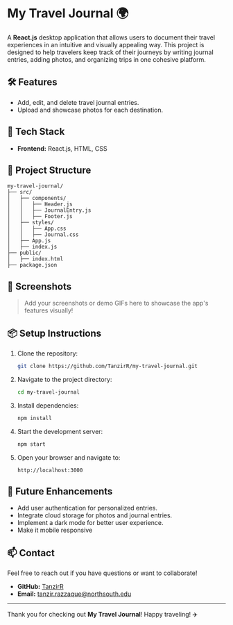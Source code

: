 # My Travel Journal 🌍

A **React.js** desktop application that allows users to document their travel experiences in an intuitive and visually appealing way. This project is designed to help travelers keep track of their journeys by writing journal entries, adding photos, and organizing trips in one cohesive platform.

## 🛠️ Features

- Add, edit, and delete travel journal entries.
- Upload and showcase photos for each destination.


## 🚀 Tech Stack

- **Frontend:** React.js, HTML, CSS

## 📂 Project Structure

```
my-travel-journal/
├── src/
│   ├── components/
│   │   ├── Header.js
│   │   ├── JournalEntry.js
│   │   ├── Footer.js
│   ├── styles/
│   │   ├── App.css
│   │   ├── Journal.css
│   ├── App.js
│   ├── index.js
├── public/
│   ├── index.html
├── package.json
```

## 🎨 Screenshots

> Add your screenshots or demo GIFs here to showcase the app's features visually!

## 📦 Setup Instructions

1. Clone the repository:
   ```bash
   git clone https://github.com/TanzirR/my-travel-journal.git
   ```
2. Navigate to the project directory:
   ```bash
   cd my-travel-journal
   ```
3. Install dependencies:
   ```bash
   npm install
   ```
4. Start the development server:
   ```bash
   npm start
   ```
5. Open your browser and navigate to:
   ```
   http://localhost:3000
   ```

## 🌱 Future Enhancements

- Add user authentication for personalized entries.
- Integrate cloud storage for photos and journal entries.
- Implement a dark mode for better user experience.
- Make it mobile responsive 

## 📫 Contact

Feel free to reach out if you have questions or want to collaborate!

- **GitHub:** [TanzirR](https://github.com/TanzirR)
- **Email:** [tanzir.razzaque@northsouth.edu](mailto:tanzir.razzaque@northsouth.edu)

---

Thank you for checking out **My Travel Journal**! Happy traveling! ✈️
